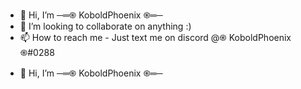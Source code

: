 - 👋 Hi, I’m ─═֍ KoboldPhoenix ֍═─
- 💞️ I’m looking to collaborate on anything :)
- 📫 How to reach me - Just text me on discord @֍ KoboldPhoenix ֍#0288

<!---
TheRubyRoseYT/TheRubyRoseYT is a ✨ special ✨ repository because its `README.md` (this file) appears on your GitHub profile.
You can click the Preview link to take a look at your changes.
--->
- 👋 Hi, I’m ─═֍ KoboldPhoenix ֍═─
